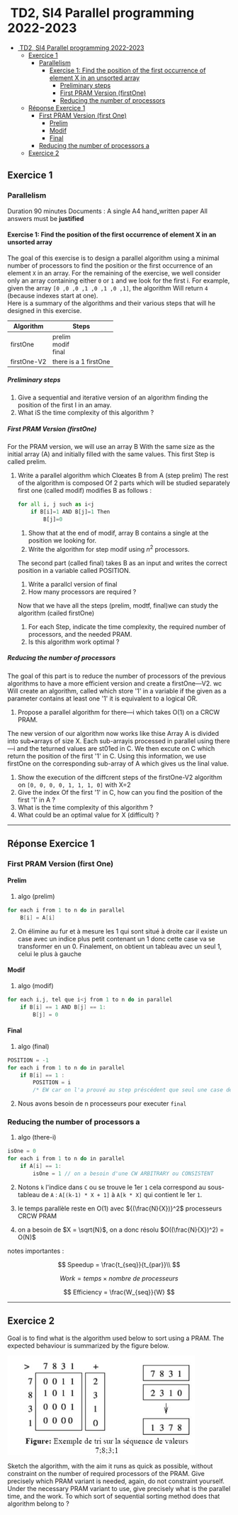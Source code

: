 #  TD2, SI4 Parallel programming 2022-2023

- [ TD2, SI4 Parallel programming 2022-2023](#td2-si4-parallel-programming-2022-2023)
  - [Exercice 1](#exercice-1)
    - [Parallelism](#parallelism)
      - [Exercise 1: Find the position of the first occurrence of element X in an unsorted array](#exercise-1-find-the-position-of-the-first-occurrence-of-element-x-in-an-unsorted-array)
        - [Preliminary steps](#preliminary-steps)
        - [First PRAM Version (firstOne)](#first-pram-version-firstone)
        - [Reducing the number of processors](#reducing-the-number-of-processors)
  - [Réponse Exercice 1](#réponse-exercice-1)
    - [First PRAM Version (first One)](#first-pram-version-first-one)
      - [Prelim](#prelim)
      - [Modif](#modif)
      - [Final](#final)
    - [Reducing the number of processors a](#reducing-the-number-of-processors-a)
  - [Exercice 2](#exercice-2)

## Exercice 1  

### Parallelism

Duration 90 minutes
Documents : A single A4 hand„written paper
All answers must be **justified**

#### Exercise 1: Find the position of the first occurrence of element X in an unsorted array

The goal of this exercise is to design a parallel algorithm using a minimal number of processors to find the position
or the first occurrence of an element `X` in an array. For the remaining of the exercise, we well consider only an array
containing either `0` or `1` and we look for the first i. For example, given the array `[0 ,0 ,0 ,1 ,0 ,1 ,0 ,1]`, the algorithm Will return `4` (because indexes start at one).  
Here is a summary of the algorithms and their various steps that will he designed in this exercise.

| Algorithm   | Steps                      |
| ----------- | -------------------------- |
| firstOne    | prelim<br/>modif<br/>final |
| firstOne-V2 | there is a 1 firstOne      |

##### Preliminary steps

1. Give a sequential and iterative version of an algorithm finding the position of the first I in an amay.
2. What iS the time complexity of this algorithm ?

##### First PRAM Version (firstOne)

For the PRAM version, we will use an array B With the same size as the initial array (A) and initially filled with the same values. This first Step is called prelim.

1. Write a parallel algorithm which Clœates B from A (step prelim)
   The rest of the algorithm is composed Of 2 parts which will be studied separately first one (called modif) modifies B as follows :

    ```py
    for all i, j such as i<j
        if B[i]=1 AND B[j]=1 Then 
            B[j]=0
    ```

    1. Show that at the end of modif, array B contains a single at the position we looking for.
    2. Write the algorithm for step modif using $n^2$ processors.

    The second part (called final) takes B as an input and  writes the correct position in a variable called POSITION.
    1. Write a parallcl version of final
    2. How many processors are required ?

    Now that we have all the steps (prelim, modtf, final)we can study the algorithm (cailed firstOne)
    1. For each Step, indicate the time complexity, the required number of processors, and the needed PRAM.
    2. Is this algorithm work optimal ?

##### Reducing the number of processors

The goal of this part is to reduce the number of processors of the previous algorithms to have a more efficient version and create a firstOne—V2. wc Will create an algorithm, called which store '1' in a variable if the given as a parameter contains at least one '1' it is equivalent to a logical OR.

1. Propose a parallel algorithm for there—i which takes O(1) on a CRCW PRAM.

The new version of our algorithm now works like thise Array A is divided into sub•arrays of size X. Each sub-arrayis processed in parallel using there—i and the teturned values are st01ed in C.
We then excute on C which return the position of the first '1' in C. Using this information, we use firstOne on the corresponding sub-array of A which gives us the linal value.

1. Show the execution of the diffcrent steps of the firstOne-V2 algorithm on `[0, 0, 0, 0, 1, 1, 1, 0]` with X=2
2. Give the index Of the first '1' in C, how can you find the position of the first '1' in A ?
3. What is the time complexity of this algorithm ?
4. What could be an optimal value for X (difficult) ?

---

## Réponse Exercice 1

### First PRAM Version (first One)

#### Prelim

1. algo (prelim)

```java
for each i from 1 to n do in parallel
    B[i] = A[i] 
```

2. On élimine au fur et à mesure les 1 qui sont situé à droite car il existe un case avec un indice plus petit contenant un 1 donc cette case va se transformer en un 0. Finalement, on obtient un tableau avec un seul 1, celui le plus à gauche

#### Modif

1. algo (modif)

```java
for each i,j, tel que i<j from 1 to n do in parallel
    if B[i] == 1 AND B[j] == 1:
        B[j] = 0
```

#### Final

1. algo (final)

```java
POSITION = -1
for each i from 1 to n do in parallel
    if B[i] == 1 :
        POSITION = i 
        /* EW car on l'a prouvé au step préscédent que seul une case de B contient un 1 */
```

2. Nous avons besoin de n processeurs pour executer `final`

### Reducing the number of processors a

1. algo (there-i)

```java
isOne = 0 
for each i from 1 to n do in parallel
    if A[i] == 1:
        isOne = 1 // on a besoin d'une CW ARBITRARY ou CONSISTENT
```

2. Notons `k` l'indice dans `C` ou se trouve le 1er `1` cela correspond au sous-tableau de `A` : `A[(k-1) * X + 1]` à `A[k * X]` qui contient le 1er `1`.

3. le temps parallèle reste en O(1) avec ${(\frac{N}{X})}^2$ processeurs CRCW PRAM

4. on a besoin de $X = \sqrt{N}$, on a donc résolu $O((\frac{N}{X})^2) = O(N)$


notes importantes :

$$
Speedup = \frac{t_{seq}}{t_{par}}\\
$$

$$
Work = temps \times nombre \ de \ processeurs
$$

$$
Efficiency = \frac{W_{seq}}{W}
$$

---

## Exercice 2  

Goal  is  to  find  what  is  the  algorithm  used  below  to  sort  using  a  PRAM.  The  expected behaviour is summarized by the figure below.  

![Figure: exemple de tri sur la séquence de valeurs 7;8;3;1](./td2-complet.jpg)

Sketch  the  algorithm,  with  the  aim  it  runs  as  quick  as  possible,  without  constraint  on  the
number of required processors of the PRAM. Give precisely which PRAM variant is needed, again,  do  not  constraint  yourself.  Under  the  necessary  PRAM  variant  to  use,  give  precisely what is the parallel time, and the work. To which sort of sequential sorting method does that algorithm belong to ?  
